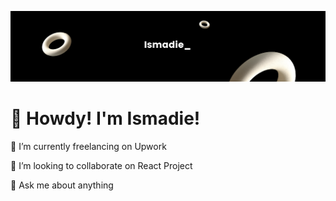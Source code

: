 ![ismadie banner](./ismadie-banner.png)

# 👋 Howdy! I'm Ismadie!

💼 I’m currently freelancing on Upwork

👯 I’m looking to collaborate on React Project

💬 Ask me about anything
